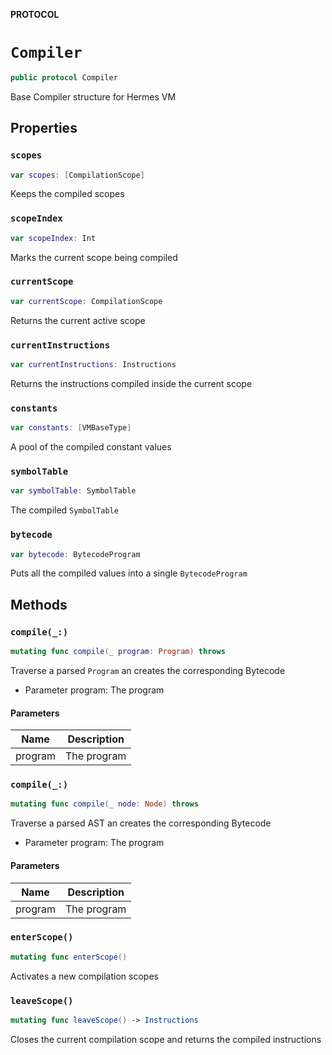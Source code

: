 **PROTOCOL**

# `Compiler`

```swift
public protocol Compiler
```

Base Compiler structure for Hermes VM

## Properties
### `scopes`

```swift
var scopes: [CompilationScope]
```

Keeps the compiled scopes

### `scopeIndex`

```swift
var scopeIndex: Int
```

Marks the current scope being compiled

### `currentScope`

```swift
var currentScope: CompilationScope
```

Returns the current active scope

### `currentInstructions`

```swift
var currentInstructions: Instructions
```

Returns the instructions compiled inside the current scope

### `constants`

```swift
var constants: [VMBaseType]
```

A pool of the compiled constant values

### `symbolTable`

```swift
var symbolTable: SymbolTable
```

The compiled `SymbolTable`

### `bytecode`

```swift
var bytecode: BytecodeProgram
```

Puts all the compiled values into a single `BytecodeProgram`

## Methods
### `compile(_:)`

```swift
mutating func compile(_ program: Program) throws
```

Traverse a parsed `Program` an creates the corresponding Bytecode
- Parameter program: The program

#### Parameters

| Name | Description |
| ---- | ----------- |
| program | The program |

### `compile(_:)`

```swift
mutating func compile(_ node: Node) throws
```

Traverse a parsed AST an creates the corresponding Bytecode
- Parameter program: The program

#### Parameters

| Name | Description |
| ---- | ----------- |
| program | The program |

### `enterScope()`

```swift
mutating func enterScope()
```

Activates a new compilation scopes

### `leaveScope()`

```swift
mutating func leaveScope() -> Instructions
```

Closes the current compilation scope and returns the compiled instructions
